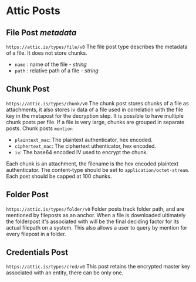 # Attic Posts

## File Post *metadata*

`https://attic.is/types/file/v0`
The file post type describes the metadata of a file. It does not store chunks.
- `name` : name of the file - *string*
- `path` : relative path of a file - *string*
 

## Chunk Post

`https://attic.is/types/chunk/v0`
The chunk post stores chunks of a file as attachments, it also stores iv data of a file used in correlation with the 
file key in the metapost for the decryption step. It is possible to have multiple chunk posts per file. If a file is very
large, chunks are grouped in separate posts. Chunk posts `mention` 

- `plaintext_mac`: The plaintext authenticator, hex encoded.
- `ciphertext_mac`: The ciphertext uthenticator, hex encoded.
- `iv`: The base64 encoded IV used to encrypt the chunk.

Each chunk is an attachment, the filename is the hex encoded plaintext
authenticator. The content-type should be set to `application/octet-stream`.
Each post should be capped at 100 chunks.

## Folder Post

`https://attic.is/types/folder/v0`
Folder posts track folder path, and are mentioned by fileposts as an anchor. When a file is downloaded ultimately the
folderpost it's associated with will be the final deciding factor for its actual filepath on a system. This also 
allows a user to query by mention for every filepost in a folder.

## Credentials Post

`https://attic.is/types/cred/v0`
This post retains the encrypted master key associated with an entity, there can be only one. 

